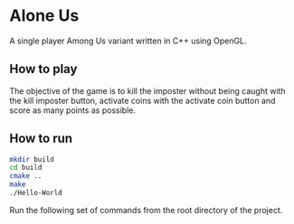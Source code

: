 # Alone Us
A single player Among Us variant written in C++ using OpenGL.

## How to play
The objective of the game is to kill the imposter without being caught with the kill imposter button, activate coins with the activate coin button and score as many points as possible.

## How to run

```bash
mkdir build
cd build
cmake ..
make
./Hello-World
```

Run the following set of commands from the root directory of the project.
